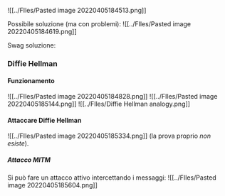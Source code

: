 ![[../FIles/Pasted image 20220405184513.png]]

Possibile soluzione (ma con problemi):
![[../FIles/Pasted image 20220405184619.png]]

Swag soluzione:
### Diffie Hellman
#### Funzionamento
![[../FIles/Pasted image 20220405184828.png]]
![[../FIles/Pasted image 20220405185144.png]]
![[../FIles/Diffie Hellman analogy.png]]

#### Attaccare Diffie Hellman
![[../FIles/Pasted image 20220405185334.png]]
(la prova proprio _non esiste_).

##### Attacco MITM
Si può fare un attacco attivo intercettando i messaggi:
![[../FIles/Pasted image 20220405185604.png]]
